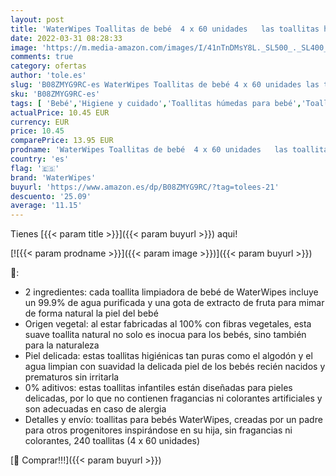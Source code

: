 ```yaml
---
layout: post
title: 'WaterWipes Toallitas de bebé  4 x 60 unidades   las toallitas húmedas más puras para pieles suaves de bebé  toallitas limpiadoras compostables 100% de origen vegetal – 240 toallitas'
date: 2022-03-31 08:28:33
image: 'https://m.media-amazon.com/images/I/41nTnDMsY8L._SL500_._SL400_.jpg'
comments: true
category: ofertas
author: 'tole.es'
slug: 'B08ZMYG9RC-es WaterWipes Toallitas de bebé 4 x 60 unidades las toallitas...'
sku: 'B08ZMYG9RC-es'
tags: [ 'Bebé','Higiene y cuidado','Toallitas húmedas para bebé','Toallitas y accesorios para bebé','bebé','waterwipes', ]
actualPrice: 10.45 EUR
currency: EUR
price: 10.45
comparePrice: 13.95 EUR
prodname: 'WaterWipes Toallitas de bebé  4 x 60 unidades   las toallitas húmedas más puras para pieles suaves de bebé  toallitas limpiadoras compostables 100% de origen vegetal – 240 toallitas'
country: 'es'
flag: '🇪🇸'
brand: 'WaterWipes'
buyurl: 'https://www.amazon.es/dp/B08ZMYG9RC/?tag=tolees-21'
descuento: '25.09'
average: '11.15'
---
```


Tienes [{{< param title >}}]({{< param buyurl >}}) aqui!

[![{{< param prodname >}}]({{< param image >}})]({{< param buyurl >}})

🔎:

- 2 ingredientes: cada toallita limpiadora de bebé de WaterWipes incluye un 99.9% de agua purificada y una gota de extracto de fruta para mimar de forma natural la piel del bebé
- Origen vegetal: al estar fabricadas al 100% con fibras vegetales, esta suave toallita natural no solo es inocua para los bebés, sino también para la naturaleza
- Piel delicada: estas toallitas higiénicas tan puras como el algodón y el agua limpian con suavidad la delicada piel de los bebés recién nacidos y prematuros sin irritarla
- 0% aditivos: estas toallitas infantiles están diseñadas para pieles delicadas, por lo que no contienen fragancias ni colorantes artificiales y son adecuadas en caso de alergia
- Detalles y envío: toallitas para bebés WaterWipes, creadas por un padre para otros progenitores inspirándose en su hija, sin fragancias ni colorantes, 240 toallitas (4 x 60 unidades)

[🛒 Comprar!!!]({{< param buyurl >}})

